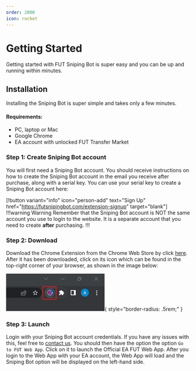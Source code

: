 ```yaml
---
order: 2000
icon: rocket
---
```


# Getting Started

Getting started with FUT Sniping Bot is super easy and you can be up and running within minutes.

## Installation

Installing the Sniping Bot is super simple and takes only a few minutes.
#### Requirements:
- PC, laptop or Mac
- Google Chrome
- EA account with unlocked FUT Transfer Market

### Step 1: Create Sniping Bot account
You will first need a Sniping Bot account. You should receive instructions on how to create the Sniping Bot account in the email you receive after purchase, along with a serial key. You can use your serial key to create a Sniping Bot account here:

[!button variant="info" icon="person-add" text="Sign Up" href="https://futsnipingbot.com/extension-signup" target="blank"]
!!!warning Warning
Remember that the Sniping Bot account is NOT the same account you use to login to the website. It is a separate account that you need to create **after** purchasing.
!!!

### Step 2: Download
Download the Chrome Extension from the Chrome Web Store by click [here](https://futsnipingbot.com/download). After it has been downloaded, click on its icon which can be found in the top-right corner of your browser, as shown in the image below:

![](/static/extension-icon.jpg){ style="border-radius: .5rem;" }

### Step 3: Launch
Login with your Sniping Bot account credentials. If you have any issues with this, feel free to [contact us](/contact.md). You should then have the option the option `Go to FUT Web App`. Click on it to launch the Official EA FUT Web App. After you login to the Web App with your EA account, the Web App will load and the Sniping Bot option will be displayed on the left-hand side.